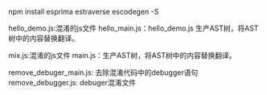 

npm install esprima estraverse escodegen -S

hello_demo.js:混淆的js文件
hello_main.js：hello_demo.js 生产AST树，将AST树中的内容替换翻译。

mix.js:混淆的js文件
main.js：生产AST树，将AST树中的内容替换翻译。


remove_debuger_main.js: 去除混淆代码中的debugger语句
remove_debugger.js: debuger混淆文件


